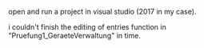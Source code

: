 open and run a project in visual studio (2017 in my case).

i couldn't finish the editing of entries function in "Pruefung1_GeraeteVerwaltung" in time.
